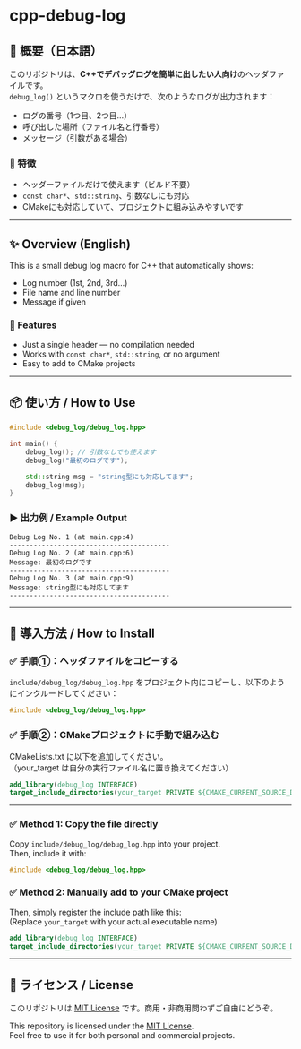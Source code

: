 # cpp-debug-log

## 📝 概要（日本語）

このリポジトリは、**C++でデバッグログを簡単に出したい人向け**のヘッダファイルです。  
`debug_log()` というマクロを使うだけで、次のようなログが出力されます：

- ログの番号（1つ目、2つ目…）
- 呼び出した場所（ファイル名と行番号）
- メッセージ（引数がある場合）

### 🔧 特徴

- ヘッダーファイルだけで使えます（ビルド不要）
- `const char*`、`std::string`、引数なしにも対応
- CMakeにも対応していて、プロジェクトに組み込みやすいです

---

## ✨ Overview (English)

This is a small debug log macro for C++ that automatically shows:

- Log number (1st, 2nd, 3rd…)
- File name and line number
- Message if given

### 🔧 Features

- Just a single header — no compilation needed
- Works with `const char*`, `std::string`, or no argument
- Easy to add to CMake projects

---

## 📦 使い方 / How to Use

```cpp
#include <debug_log/debug_log.hpp>

int main() {
    debug_log(); // 引数なしでも使えます
    debug_log("最初のログです");

    std::string msg = "string型にも対応してます";
    debug_log(msg);
}
```

### ▶️ 出力例 / Example Output

```
Debug Log No. 1 (at main.cpp:4)
----------------------------------------
Debug Log No. 2 (at main.cpp:6)
Message: 最初のログです
----------------------------------------
Debug Log No. 3 (at main.cpp:9)
Message: string型にも対応してます
----------------------------------------
```

---

## 📂 導入方法 / How to Install

### ✅ 手順①：ヘッダファイルをコピーする

`include/debug_log/debug_log.hpp` をプロジェクト内にコピーし、以下のようにインクルードしてください：  

```cpp
#include <debug_log/debug_log.hpp>
```

### ✅ 手順②：CMakeプロジェクトに手動で組み込む

CMakeLists.txt に以下を追加してください。  
（your_target は自分の実行ファイル名に置き換えてください）

```cmake
add_library(debug_log INTERFACE)
target_include_directories(your_target PRIVATE ${CMAKE_CURRENT_SOURCE_DIR}/include)
```

---

### ✅ Method 1: Copy the file directly

Copy `include/debug_log/debug_log.hpp` into your project.  
Then, include it with:

```cpp
#include <debug_log/debug_log.hpp>
```

### ✅ Method 2: Manually add to your CMake project

Then, simply register the include path like this:  
(Replace `your_target` with your actual executable name)

```cmake
add_library(debug_log INTERFACE)
target_include_directories(your_target PRIVATE ${CMAKE_CURRENT_SOURCE_DIR}/include)
```

---

## 📄 ライセンス / License

このリポジトリは [MIT License](LICENSE) です。商用・非商用問わずご自由にどうぞ。

This repository is licensed under the [MIT License](LICENSE).  
Feel free to use it for both personal and commercial projects.

